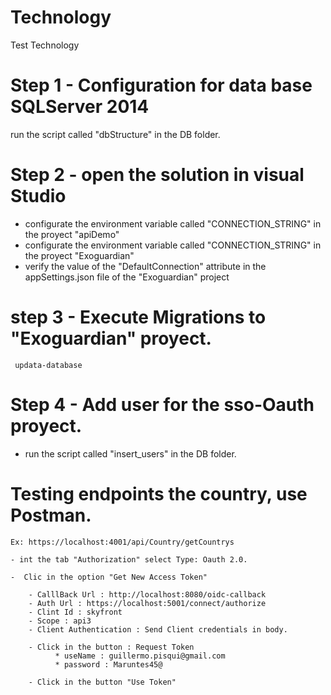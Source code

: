 # Technology
Test Technology

# Step 1 - Configuration for data base  SQLServer 2014
run the script called "dbStructure" in the DB folder.

# Step 2 - open the solution in visual Studio 
- configurate the environment variable called "CONNECTION_STRING" in the proyect "apiDemo"
- configurate the environment variable called "CONNECTION_STRING" in the proyect "Exoguardian"
- verify the value of the "DefaultConnection" attribute in the appSettings.json file of the "Exoguardian" project

# step 3 - Execute Migrations to "Exoguardian" proyect.
     updata-database
  
# Step 4 - Add user for the sso-Oauth proyect.
- run the script called "insert_users" in the DB folder.

# Testing endpoints the country, use Postman.
    Ex: https://localhost:4001/api/Country/getCountrys
    
    - int the tab "Authorization" select Type: Oauth 2.0.
    
    -  Clic in the option "Get New Access Token"
    
        - CalllBack Url : http://localhost:8080/oidc-callback
        - Auth Url : https://localhost:5001/connect/authorize
        - Clint Id : skyfront
        - Scope : api3
        - Client Authentication : Send Client credentials in body.
        
        - Click in the button : Request Token
              * useName : guillermo.pisqui@gmail.com
              * password : Maruntes45@
              
        - Click in the button "Use Token"

